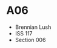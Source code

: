 # A06
<!DOCTYPE html>
<html>
  
  <ul>
    <li>Brennian Lush</li>
    <li>ISS 117</li>
    <li>Section 006</li>
  </ul>
